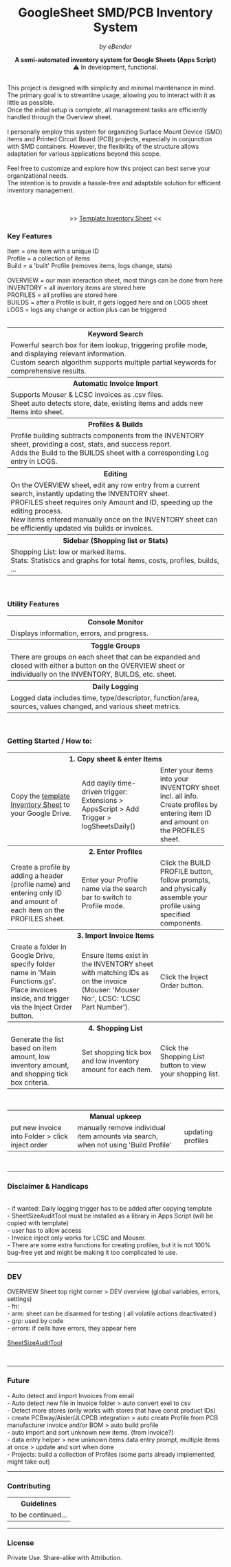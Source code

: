 <h1 align="center">GoogleSheet SMD/PCB Inventory System</h1>

<p align="center"><em>by eBender</em></p>


<p align="center" font-size="10px"><b>A semi-automated inventory system for Google Sheets (Apps Script)</b><br>
⚠️ In development, functional. <br>
<!-- <a href="https://www.instagram.com/zen.diy/">Instagram</a><br> -->
</p>
</br>

<span>
This project is designed with simplicity and minimal maintenance in mind. <br>
The primary goal is to streamline usage, allowing you to interact with it as little as possible. <br>
Once the initial setup is complete, all management tasks are efficiently handled through the Overview sheet.<br>
<br>
I personally employ this system for organizing Surface Mount Device (SMD) items and Printed Circuit Board (PCB) projects,
especially in conjunction with SMD containers. However, the flexibility of the structure 
allows adaptation for various applications beyond this scope.<br>
<br>
Feel free to customize and explore how this project can best serve your organizational needs. <br>
The intention is to provide a hassle-free and adaptable solution for efficient inventory management.
</span>

<br>
<br>
<br>
<p align="center" size="16">
>> <a href="https://docs.google.com/spreadsheets/d/1COGIPqjvaSmpCLZWWQLtgucSimMKeokUlRZeDGTBkdY">Template Inventory Sheet</a> <<
</p>

### Key Features

<span>
Item = one item with a unique ID   <br>
Profile = a collection of items   <br>
Build = a 'built' Profile (removes items, logs change, stats)  <br>
<br>
OVERVIEW = our main interaction sheet, most things can be done from here  <br>
INVENTORY = all inventory items are stored here <br>
PROFILES = all profiles are stored here <br>
BUILDS = after a Profile is built, it gets logged here and on LOGS sheet <br>
LOGS = logs any change or action plus can be triggered  <br>
<!-- ( Project = a collection of Profiles )   <br> -->
<br>
</span>

<table>
  <tr>
    <th>Keyword Search</th>
  </tr>
  <tr>
    <td>
       Powerful search box for item lookup, triggering profile mode, and displaying relevant information. <br>
       Custom search algorithm supports multiple partial keywords for comprehensive results. </br>
   </td>
  </tr>

  <tr>
    <th>Automatic Invoice Import</th>
  </tr>
  <tr>
    <td> Supports Mouser & LCSC invoices as .csv files. <br>
         Sheet auto detects store, date, existing items and adds new Items into sheet.  </br>
    </td>
  </tr>

  <tr>
    <th>Profiles & Builds</th>
  </tr>
  <tr>
    <td>Profile building subtracts components from the INVENTORY sheet, providing a cost, stats, and success report.  </br>
        Adds the Build to the BUILDS sheet with a corresponding Log entry in LOGS.   </br>
  </tr>

  <tr>
    <th>Editing</th>
  </tr>
  <tr>
    <td>
      On the OVERVIEW sheet, edit any row entry from a current search, instantly updating the INVENTORY sheet. <br>
      PROFILES sheet requires only Amount and ID, speeding up the editing process. <br>
      New items entered manually once on the INVENTORY sheet can be efficiently updated via builds or invoices.  </br>
   </td>
  </tr>

  <tr>
     <th>Sidebar (Shopping list or Stats)</th>
  </tr>
  <tr>
    <td>Shopping List: low or marked items. <br>
        Stats: Statistics and graphs for total items, costs, profiles, builds, ... </br>
</td>
  </tr>
</table>

<br>

### Utility Features

<table>

  <tr>
     <th>Console Monitor</th>
  </tr>
  <tr>
    <td>Displays information, errors, and progress.  </td>
  </tr>

  <tr>
     <th>Toggle Groups</th>
  </tr>
  <tr>
    <td>There are groups on each sheet that can be expanded and closed with either a button on the OVERVIEW sheet or individually on the INVENTORY, BUILDS, etc. sheet.</td>
  </tr>

  <tr>
     <th>Daily Logging</th>
  </tr>
  <tr>
    <td>Logged data includes time, type/descriptor, function/area, sources, values changed, and various sheet metrics.</td>
  </tr>

</table>

<br>

### Getting Started / How to:


<table>
  <tr colspan="3">
      <th colspan="3">1. Copy sheet & enter Items</th>
  </tr>
  <tr>
    <td>Copy the <a href="https://docs.google.com/spreadsheets/d/1COGIPqjvaSmpCLZWWQLtgucSimMKeokUlRZeDGTBkdY">template Inventory Sheet</a> to your Google Drive.    </td>     
    <td>Add dayily time-driven trigger: Extensions > AppsScript > Add Trigger > logSheetsDaily()<br> 
    <td>Enter your items into your INVENTORY sheet incl. all info.
        Create profiles by entering item ID and amount on the PROFILES sheet. </td>
  </tr>

  <tr colspan="3">
      <th colspan="3">2. Enter Profiles</th>
  </tr>
  <tr>
    <td>Create a profile by adding a header (profile name) and entering only ID and amount of each item on the PROFILES sheet.  </td>
    <td>Enter your Profile name via the search bar to switch to Profile mode. </td>
    <td> Click the BUILD PROFILE button, follow prompts, and physically assemble your profile using specified components. </td>
  </tr>

  <tr colspan="3">
     <th colspan="3">3. Import Invoice Items</th>
  </tr>
  <tr>
    <td>Create a folder in Google Drive, specify folder name in 'Main Functions.gs'. Place invoices inside, and trigger via the Inject Order button. </td>  
    <td>Ensure items exist in the INVENTORY sheet with matching IDs as on the invoice (Mouser: 'Mouser No:', LCSC: 'LCSC Part Number').   </td>
    <td>Click the Inject Order button.    </td>
  </tr>

  <tr colspan="3">
    <th colspan="3">4. Shopping List</th>
  </tr>
  <tr>
    <td>Generate the list based on item amount, low inventory amount, and shopping tick box criteria. </td>  
    <td>Set shopping tick box and low inventory amount for each item.  </td>  
    <td>Click the Shopping List button to view your shopping list. </td>  
  </tr>
</table>

<br>

<table>
  <tr colspan="3">
    <th colspan="3">Manual upkeep</th>
  </tr>
  <tr colspan="3">
    <td>put new invoice into Folder > click inject order </td>
    <td>manually remove individual item amounts via search, when not using 'Build Profile'  </td>
    <td>updating profiles  </td>
  </tr>
</table>

<br>

---

### Disclaimer & Handicaps

<p>
<br>
- if wanted: Daily logging trigger has to be added after copying template <br>
- SheetSizeAuditTool must be installed as a library in Apps Script (will be copied with template)  <br>
- user has to allow access <br>
- Invoice inject only works for LCSC and Mouser. <br>
- There are some extra functions for creating profiles, but it is not 100% bug-free yet and might be making it too complicated to use.
</p>

---

### DEV

<p>
OVERVIEW Sheet top right corner > DEV overview (global variables, errors, settings) <br>
- fn:  <br>
- arm:     sheet can be disarmed for testing ( all volatile actions deactivated ) <br>
- grp:     used by code<br>
- errors:  if cells have errors, they appear here <br>
<br>
<a href="https://docs.google.com/spreadsheets/d/1myUQEsA9oBNqigG8VdQnsoAnKoohFrl_wG5S7znHjAk/edit?usp=sharing">SheetSizeAuditTool</a>
</p>
<br>

---

### Future

<p>
- Auto detect and import Invoices from email  <br>
- Auto detect new file in Invoice folder > auto convert exel to csv   <br>
- Detect more stores (only works with stores that have const product IDs)  <br>
- create PCBway/Aisler/JLCPCB integration > auto create Profile from PCB manufacturer invoice and/or BOM > auto build profile <br>
- auto import and sort unknown new items. (from invoice?) <br>
- data entry helper > new unknown items data entry prompt, multiple items at once > update and sort when done <br>
- Projects: build a collection of Profiles (some parts already implemented, might take out) <br>

</p>


---

### Contributing

<table align="center">
  <tr>
    <th>Guidelines</th>
  </tr>
  <tr>
    <td>to be continued...</td>
  </tr>
</table>

---

### License

<p>Private Use. Share-alike with Attribution.</p>

